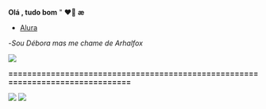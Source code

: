 **Olá , tudo bom** " ❤️‍🔥 **æ**

-  [Alura](https://cursos.alura.com.br) 

-_Sou Débora mas  me chame de Arhalfox_

![](https://media.tenor.com/zzDSkdI7T0cAAAAM/toshiruz-neobaka.gif)     

**===============================================================================**

![](https://media.tenor.com/raR0WBQ6uGoAAAAM/vigilante-deku-deku.gif)     ![](https://media.tenor.com/28viN7ldMQwAAAAM/bakugou-katsuki-bakugou.gif)

<!---
ArhalFox/ArhalFox is a ✨ special ✨ repository because its `README.md` (this file) appears on your GitHub profile.
You can click the Preview link to take a look at your changes.
--->

